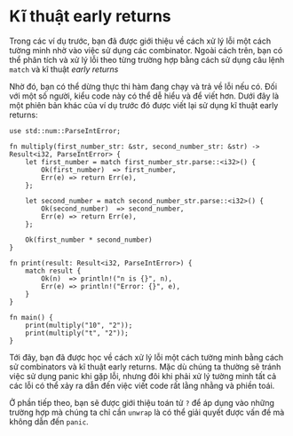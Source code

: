 # Kĩ thuật early returns

Trong các ví dụ trước, bạn đã được giới thiệu về cách xử lý lỗi một cách tường minh nhờ vào việc sử dụng các combinator.
Ngoài cách trên, bạn có thể phân tích và xử lý lỗi theo từng trường hợp bằng cách sử dụng câu lệnh `match` và kĩ thuật _early returns_

Nhờ đó, bạn có thể dừng thực thi hàm đang chạy và trả về lỗi nếu có. Đối với một số người,
kiểu code này có thể dễ hiểu và để viết hơn. Dưới đây là một phiên bản khác của ví dụ trước đó được viết lại sử dụng kĩ thuật early returns:

```rust,editable
use std::num::ParseIntError;

fn multiply(first_number_str: &str, second_number_str: &str) -> Result<i32, ParseIntError> {
    let first_number = match first_number_str.parse::<i32>() {
        Ok(first_number)  => first_number,
        Err(e) => return Err(e),
    };

    let second_number = match second_number_str.parse::<i32>() {
        Ok(second_number)  => second_number,
        Err(e) => return Err(e),
    };

    Ok(first_number * second_number)
}

fn print(result: Result<i32, ParseIntError>) {
    match result {
        Ok(n)  => println!("n is {}", n),
        Err(e) => println!("Error: {}", e),
    }
}

fn main() {
    print(multiply("10", "2"));
    print(multiply("t", "2"));
}
```

Tới đây, bạn đã được học về cách xử lý lỗi một cách tường minh bằng cách sử combinators
và kĩ thuật early returns. Mặc dù chúng ta thường sẽ tránh việc sử dụng panic khi gặp lỗi,
nhưng đôi khi phải xử lý tường minh tất cả các lỗi có thể xảy ra dẫn đến việc viết code
rất lằng nhằng và phiền toái.

Ở phần tiếp theo, bạn sẽ được giới thiệu toán tử `?` để áp dụng vào những trường hợp
mà chúng ta chỉ cần `unwrap` là có thể giải quyết được vấn đề mà không dẫn đến `panic`.

[combinators]: https://doc.rust-lang.org/reference/glossary.html#combinator
